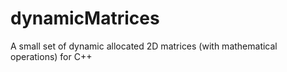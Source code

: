 # dynamicMatrices
A small set of dynamic allocated 2D matrices (with mathematical operations) for C++
